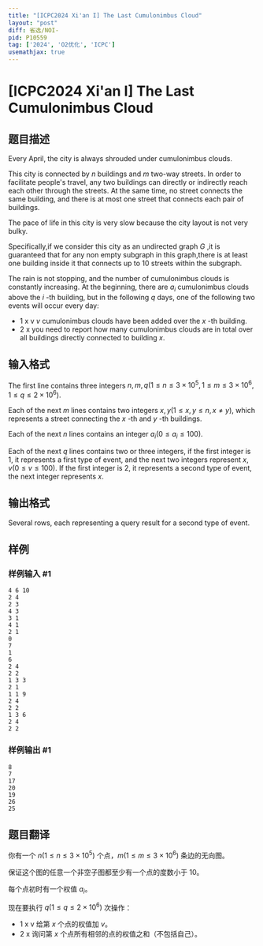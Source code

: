 ```yaml
---
title: "[ICPC2024 Xi'an I] The Last Cumulonimbus Cloud"
layout: "post"
diff: 省选/NOI-
pid: P10559
tag: ['2024', 'O2优化', 'ICPC']
usemathjax: true
---
```


# [ICPC2024 Xi'an I] The Last Cumulonimbus Cloud
## 题目描述

Every April, the city is always shrouded under cumulonimbus clouds.

This city is connected by $n$ buildings and $m$ two-way streets. In order to facilitate people's travel, any two buildings can directly or indirectly reach each other through the streets. At the same time, no street connects the same building, and there is at most one street that connects each pair of buildings.

The pace of life in this city is very slow because the city layout is not very bulky.

Specifically,if we consider this city as an undirected graph $G$ ,it is guaranteed that for any non empty subgraph in this graph,there is at least one building inside it that connects up to 10 streets within the subgraph.

The rain is not stopping, and the number of cumulonimbus clouds is constantly increasing. At the beginning, there are $a_i$ cumulonimbus clouds above the $i$ -th building, but in the following $q$ days, one of the following two events will occur every day:

- $\text{1 x v}$ $v$ cumulonimbus clouds have been added over the $x$ -th building.
- $\text{2 x}$ you need to report how many cumulonimbus clouds are in total over all buildings directly connected to building $x$.
## 输入格式

The first line contains three integers $n,m,q(1\le n\le 3\times 10^5,1\leq m\leq 3\times 10^6, 1\leq q\leq 2\times 10^6)$.

Each of the next $m$ lines contains two integers $x,y(1\leq x,y\leq n,x\neq y)$, which represents a street connecting the $x$ -th and $y$ -th buildings.

Each of the next $n$ lines contains an integer $a_i(0\leq a_i\leq 100)$.

Each of the next $q$ lines contains two or three integers, if the first integer is $1$, it represents a first type of event, and the next two integers represent $x,v(0\leq v\leq 100)$. If the first integer is $2$, it represents a second type of event, the next integer represents $x$.
## 输出格式

Several rows, each representing a query result for a second type of event.
## 样例

### 样例输入 #1
```
4 6 10
2 4
2 3
4 3
3 1
4 1
2 1
0
7
1
6
2 4
2 2
1 3 3
2 1
1 1 9
2 4
2 2
1 3 6
2 4
2 2
```
### 样例输出 #1
```
8
7
17
20
19
26
25
```
## 题目翻译

你有一个 $n(1\le n\le 3\times 10^5)$ 个点，$m(1\le m\le 3\times 10^6)$ 条边的无向图。

保证这个图的任意一个非空子图都至少有一个点的度数小于 $10$。

每个点初时有一个权值 $a_i$。

现在要执行 $q(1\le q\le 2\times 10^6)$ 次操作：

- $\text{1 x v}$ 给第 $x$ 个点的权值加 $v$。
- $\text{2 x}$ 询问第 $x$ 个点所有相邻的点的权值之和（不包括自己）。
